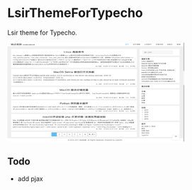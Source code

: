 # LsirThemeForTypecho

Lsir theme for Typecho.



![screenshot](screenshot.png)



## Todo

-   add pjax